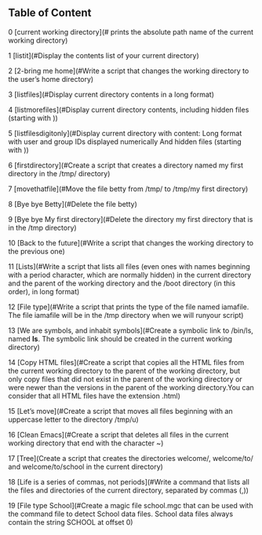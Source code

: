 ## Table of Content

0 [current working directory](# prints the absolute path name of the current working directory) 

1 [listit](#Display the contents list of your current directory)

2 [2-bring me home](#Write a script that changes the working directory to the user’s home directory)

3 [listfiles](#Display current directory contents in a long format)

4 [listmorefiles](#Display current directory contents, including hidden files (starting with ))

5 [listfilesdigitonly](#Display current directory with content:
		      Long format
		      with user and group IDs displayed numerically
		      And hidden files (starting with ))

6 [firstdirectory](#Create a script that creates a directory named my first directory in the /tmp/ directory)

7 [movethatfile](#Move the file betty from /tmp/ to /tmp/my first directory)

8 [Bye bye Betty](#Delete the file betty)

9 [Bye bye My first directory](#Delete the directory my first directory that is in the /tmp directory)

10 [Back to the future](#Write a script that changes the working directory to the previous one)

11 [Lists](#Write a script that lists all files (even ones with names beginning with a period character, which are normally hidden) in the current directory and the parent of the working directory and the /boot directory (in this order), in long format)

12 [File type](#Write a script that prints the type of the file named iamafile. The file iamafile will be in the /tmp directory when we will runyour script)

13 [We are symbols, and inhabit symbols](#Create a symbolic link to /bin/ls, named __ls__. The symbolic link should be created in the current working directory)

14 [Copy HTML files](#Create a script that copies all the HTML files from the current working directory to the parent of the working directory, but only copy files that did not exist in the parent of the working directory or were newer than the versions in the parent of the working directory.You can consider that all HTML files have the extension .html)

15 [Let’s move](#Create a script that moves all files beginning with an uppercase letter to the directory /tmp/u)

16 [Clean Emacs](#Create a script that deletes all files in the current working directory that end with the character ~)

17 [Tree](Create a script that creates the directories welcome/, welcome/to/ and welcome/to/school in the current directory)

18 [Life is a series of commas, not periods](#Write a command that lists all the files and directories of the current directory, separated by commas (,))

19 [File type School](#Create a magic file school.mgc that can be used with the command file to detect School data files. School data files always contain the string SCHOOL at offset 0)
